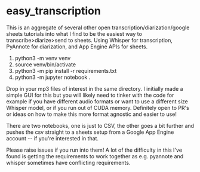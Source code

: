 # easy_transcription

This is an aggregate of several other open transcription/diarization/google sheets tutorials into what I find to be the easiest way to transcribe>diarize>send to sheets. Using Whisper for transcription, PyAnnote for diarization, and App Engine APIs for sheets. 

1. python3 -m venv venv 
1. source venv/bin/activate 
1. python3 -m pip install -r requirements.txt
1. python3 -m jupyter notebook .

Drop in your mp3 files of interest in the same directory.
I initially made a simple GUI for this but you will likely need to tinker with the code for example if you have different audio formats or want to use a different size Whisper model, or if you run out of CUDA memory. Definitely open to PR's or ideas on how to make this more format agnostic and easier to use!

There are two notebooks, one is just to CSV, the other goes a bit further and pushes the csv straight to a sheets setup from a Google App Engine account -- if you're interested in that.  

Please raise issues if you run into them! A lot of the difficulty in this I've found is getting the requirements to work together as e.g. pyannote and whisper sometimes have conflicting requirements.

